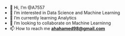 - 👋 Hi, I’m @A7557
- 👀 I’m interested in Data Science and Machine Learning
- 🌱 I’m currently learning Analytics
- 💞️ I’m looking to collaborate on Machine Learninng
- 📫 How to reach me **ahahamed98@gmail.com**

<!---
A7557/A7557 is a ✨ special ✨ repository because its `README.md` (this file) appears on your GitHub profile.
You can click the Preview link to take a look at your changes.
--->
